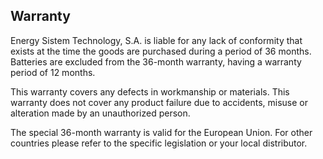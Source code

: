 ## Warranty

Energy Sistem Technology, S.A. is liable for any lack of conformity that exists at the time the goods are purchased during a period of 36 months. Batteries are excluded from the 36-month warranty, having a warranty period of 12 months.

This warranty covers any defects in workmanship or materials. This warranty does not cover any product failure due to accidents, misuse or alteration made by an unauthorized person.

The special 36-month warranty is valid for the European Union. For other countries please refer to the specific legislation or your local distributor.
